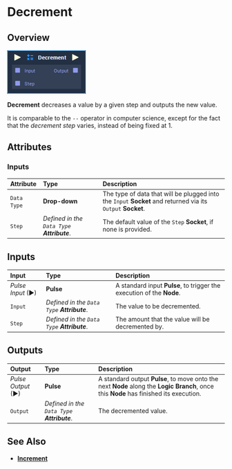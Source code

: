 # Decrement

## Overview

![The Decrement Node.](../../.gitbook/assets/node-decrement.png)

**Decrement** decreases a value by a given step and outputs the new value.

It is comparable to the `--` operator in computer science, except for the fact that the _decrement step_ varies, instead of being fixed at 1.

## Attributes

### Inputs

| Attribute | Type | Description |
| :--- | :--- | :--- |
| `Data Type` | **Drop-down** | The type of data that will be plugged into the `Input` **Socket** and returned via its `Output` **Socket**. |
| `Step` | _Defined in the `Data Type` **Attribute**_. | The default value of the `Step` **Socket**, if none is provided. |

## Inputs

| Input | Type | Description |
| :--- | :--- | :--- |
| _Pulse Input_ \(►\) | **Pulse** | A standard input **Pulse**, to trigger the execution of the **Node**. |
| `Input` | _Defined in the `Data Type` **Attribute**_. | The value to be decremented. |
| `Step` | _Defined in the `Data Type` **Attribute**_. | The amount that the value will be decremented by. |

## Outputs

| Output | Type | Description |
| :--- | :--- | :--- |
| _Pulse Output_ \(►\) | **Pulse** | A standard output **Pulse**, to move onto the next **Node** along the **Logic Branch**, once this **Node** has finished its execution. |
| `Output` | _Defined in the `Data Type` **Attribute**_. | The decremented value. |

## See Also

* [**Increment**](increment.md)

